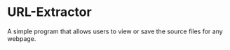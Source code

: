 URL-Extractor
=============

A simple program that allows users to view or save the source files for any webpage.
